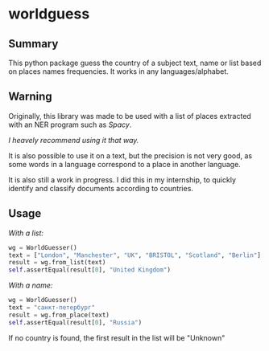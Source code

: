 # worldguess
## Summary
This python package guess the country of a subject text, name or list based on places names frequencies.
It works in any languages/alphabet.

## Warning
Originally, this library was made to be used with a list of places extracted with an NER program such as *Spacy*.

*I heavely recommend using it that way.*

It is also possible to use it on a text, but the precision is not very good, as some words in a language correspond to a place in another language.

It is also still a work in progress. I did this in my internship, to quickly identify and classify documents according to  countries.

## Usage

*With a list:*
```python
wg = WorldGuesser()
text = ["London", "Manchester", "UK", "BRISTOL", "Scotland", "Berlin"]
result = wg.from_list(text)
self.assertEqual(result[0], "United Kingdom")
```

*With a name:*
```python
wg = WorldGuesser()
text = "санкт-петербург"
result = wg.from_place(text)
self.assertEqual(result[0], "Russia")
```

If no country is found, the first result in the list will be "Unknown"
